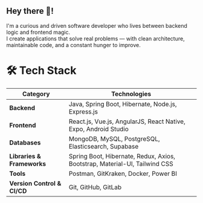## Hey there 👋! 
I'm a curious and driven software developer who lives between backend logic and frontend magic.  
I create applications that solve real problems — with clean architecture, maintainable code, and a constant hunger to improve.  


# 🛠 Tech Stack

| Category                | Technologies                                                                 |
|-------------------------|------------------------------------------------------------------------------|
| **Backend**             | Java, Spring Boot, Hibernate, Node.js, Express.js                            |
| **Frontend**            | React.js, Vue.js, AngularJS, React Native, Expo, Android Studio              |
| **Databases**           | MongoDB, MySQL, PostgreSQL, Elasticsearch, Supabase                          |
| **Libraries & Frameworks** | Spring Boot, Hibernate, Redux, Axios, Bootstrap, Material-UI, Tailwind CSS |
| **Tools**               | Postman, GitKraken, Docker, Power BI                         |
| **Version Control & CI/CD** | Git, GitHub, GitLab                                                      |




